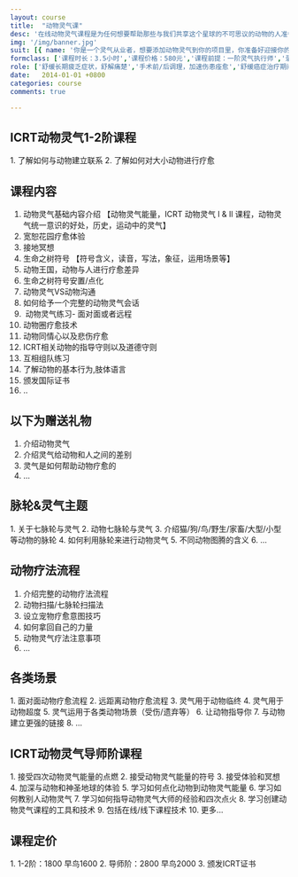 ```yaml
---
layout: course
title:  "动物灵气课"
desc: '在线动物灵气课程是为任何想要帮助那些与我们共享这个星球的不可思议的动物的人准备的，这门课程需要您有开阔的胸怀和爱'
img: '/img/banner.jpg'
suit: [{ name: '你是一个灵气从业者，想要添加动物灵气到你的项目里，你准备好迎接你的新客户了吗?',imge: '/img/suit-1.jpg'},{ name: '你家里的毛孩子(狗or猫等)要求你参加动物灵气课程，因为它们已经等得够久了，或者你想知道如何更好地为它们提供灵气，以换取它们给你的所有礼物。',imge: '/img/suit-2.jpg'},{name: '动物爱好者和治疗者',imge: '/img/suit-3.jpg'},{name: '其他自然疗法者，灵气不受年龄，宗教限制，任何人都可学习',imge: '/img/suit-4.jpg'}]
formclass: ['课程时长：3.5小时','课程价格：580元','课程前提：一阶灵气执行师','录播课程，随时报名']
role: ['舒缓长期疲乏症状，舒解痛楚','手术前/后调理，加速伤患痊愈','舒缓癌症治疗期间的身心不适','舒缓女性经前综合症状','改善皮肤素质，改善手脚冰冷','减轻积存身体的负面能量','改善睡眠质量、减轻神经紧张','减轻内心痛楚、烦躁不安、恐惧感','疗愈关节炎','缓解头痛、偏头痛','增强自觉、直觉与内在洞察力','促进个人成长、提升灵性修为','水晶阵成愿，包括感情/事业/学业/财富/灵性等主题']
date:   2014-01-01 +0800
categories: course
comments: true

---
```

<h2>ICRT动物灵气1-2阶课程</h2>
1. 了解如何与动物建立联系
2. 了解如何对大小动物进行疗愈

<h2>课程内容</h2>

1. 动物灵气基础内容介绍
【动物灵气能量，ICRT 动物灵气 l & Il 课程，动物灵气统一意识的好处，历史，运动中的灵气】
2. 宽恕花园疗愈体验
3. 接地冥想
4. 生命之树符号
【符号含义，读音，写法，象征，运用场景等】
5. 动物王国，动物与人进行疗愈差异
6. 生命之树符号安置/点化
7. 动物灵气VS动物沟通
8. 如何给予一个完整的动物灵气会话 
9.  动物灵气练习- 面对面或者远程
10. 动物圈疗愈技术
11. 动物同情心以及悲伤疗愈
12. ICRT相关动物的指导守则以及道德守则
13. 互相组队练习
14. 了解动物的基本行为,肢体语言
15. 颁发国际证书
16. ..



<h2>以下为赠送礼物</h2>

1. 介绍动物灵气
2. 介绍灵气给动物和人之间的差别
3. 灵气是如何帮助动物疗愈的
4. ...

<h2>脉轮&灵气主题</h2>
1. 关于七脉轮与灵气
2. 动物七脉轮与灵气
3. 介绍猫/狗/鸟/野生/家畜/大型/小型等动物的脉轮
4. 如何利用脉轮来进行动物灵气
5. 不同动物图腾的含义
6. ...

<h2>动物疗法流程</h2>

1. 介绍完整的动物疗法流程
2. 动物扫描/七脉轮扫描法
3. 设立宠物疗愈意图技巧
4. 如何拿回自己的力量
5. 动物灵气疗法注意事项
6. ...

<h2>各类场景</h2>
1. 面对面动物疗愈流程
2. 远距离动物疗愈流程
3. 灵气用于动物临终
4. 灵气用于动物超度
5. 灵气运用于各类动物场景（受伤/遗弃等）
6. 让动物指导你
7. 与动物建立更强的链接
8. ...


<h2>ICRT动物灵气导师阶课程</h2>
1. 接受四次动物灵气能量的点燃
2. 接受动物灵气能量的符号
3. 接受体验和冥想
4. 加深与动物和神圣地球的体验
5. 学习如何点化动物到动物灵气能量
6. 学习如何教别人动物灵气
7. 学习如何指导动物灵气大师的经验和四次点火
8. 学习创建动物灵气课程的工具和技术
9. 包括在线/线下课程技术
10. 更多...
 

<h2>课程定价</h2>
1. 1-2阶：1800       早鸟1600
2. 导师阶：2800       早鸟2000
3. 颁发ICRT证书
 
 
 
